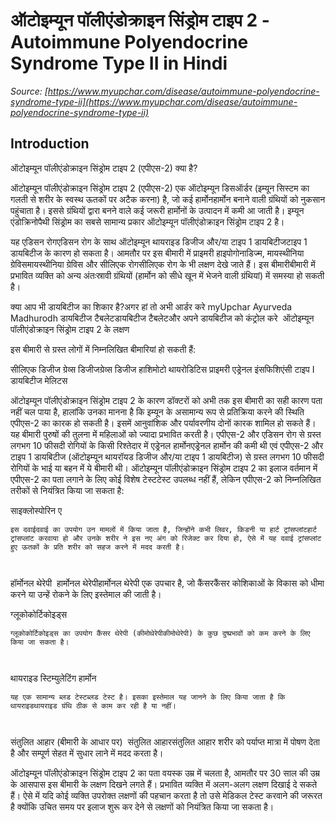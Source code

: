 # ऑटोइम्यून पॉलीएंडोक्राइन सिंड्रोम टाइप 2 - Autoimmune Polyendocrine Syndrome Type II in Hindi
_Source: [https://www.myupchar.com/disease/autoimmune-polyendocrine-syndrome-type-ii](https://www.myupchar.com/disease/autoimmune-polyendocrine-syndrome-type-ii)_

## Introduction
ऑटोइम्यून पॉलीएंडोक्राइन सिंड्रोम टाइप 2 (एपीएस-2) क्या है?
ऑटोइम्यून पॉलीएंडोक्राइन सिंड्रोम टाइप 2 (एपीएस-2) एक ऑटोइम्यून डिसऑर्डर (इम्यून सिस्टम का गलती से शरीर के स्वस्थ ऊतकों पर अटैक करना) है, जो कई हार्मोनहार्मोन बनाने वाली ग्रंथियों को नुकसान पहुंचाता है। इससे ग्रंथियों द्वारा बनने वाले कई जरूरी हार्मोनों के उत्पादन में कमी आ जाती है। इम्यून एंडोक्रिनोपैथी सिंड्रोम का सबसे सामान्य प्रकार ऑटोइम्यून पॉलीएंडोक्राइन सिंड्रोम टाइप 2 है।
यह एडिसन रोगएडिसन रोग के साथ ऑटोइम्यून थायराइड डिजीज और/या टाइप 1 डायबिटीजटाइप 1 डायबिटीज के कारण हो सकता है। आमतौर पर इस बीमारी में प्राइमरी हाइपोगोनाडिज्म, मायस्थीनिया ग्रेविसमायस्थीनिया ग्रेविस और सीलिएक रोगसीलिएक रोग के भी लक्षण देखे जाते हैं। इस बीमारीबीमारी में प्रभावित व्यक्ति को अन्य अंतःस्रावी ग्रंथियों (हार्मोन को सीधे खून में भेजने वाली ग्रंथियां) में समस्या हो सकती है।
क्या आप भी डायबिटीज का शिकार है?अगर हां तो अभी आर्डर करे myUpchar Ayurveda Madhurodh डायबिटीज टैबलेटडायबिटीज टैबलेटऔर अपने डायबिटीज को कंट्रोल करे 
ऑटोइम्यून पॉलीएंडोक्राइन सिंड्रोम टाइप 2 के लक्षण
इस बीमारी से ग्रस्त लोगों में निम्नलिखित बीमारियां हो सकती हैं:

सीलिएक डिजीज
ग्रेव्स डिजीजग्रेव्स डिजीज
हाशिमोटो थायरोडिटिस
प्राइमरी एड्रेनल इंसफिशिएंसी
टाइप I डायबिटीज मेलिटस

ऑटोइम्यून पॉलीएंडोक्राइन सिंड्रोम टाइप 2 के कारण
डॉक्टरों को अभी तक इस बीमारी का सही कारण पता नहीं चल पाया है, हालांकि उनका मानना है कि इम्यून के असामान्य रूप से प्रतिक्रिया करने की स्थिति एपीएस-2 का कारक हो सकती है। इसमें आनुवांशिक और पर्यावरणीय दोनों कारक शामिल हो सकते हैं। यह बीमारी पुरुषों की तुलना में महिलाओं को ज्यादा प्रभावित करती है। एपीएस-2 और एडिसन रोग से ग्रस्त लगभग 10 फीसदी रोगियों के किसी रिश्तेदार में एड्रेनल हार्मोनएड्रेनल हार्मोन की कमी थी एवं एपीएस-2 और टाइप 1 डायबिटीज (ऑटोइम्यून थायरॉयड डिजीज और/या टाइप 1 डायबिटीज) से ग्रस्त लगभग 10 फीसदी रोगियों के भाई या बहन में ये बीमारी थी।
ऑटोइम्यून पॉलीएंडोक्राइन सिंड्रोम टाइप 2 का इलाज
वर्तमान में एपीएस-2 का पता लगाने के लिए कोई विशेष टेस्टटेस्ट उपलब्ध नहीं हैं, लेकिन एपीएस-2 को निम्नलिखित तरीकों से नियंत्रित किया जा सकता है:

साइक्लोस्पोरिन ए
	इस दवाईदवाई का उपयोग उन मामलों में किया जाता है, जिन्होंने कभी लिवर, किडनी या हार्ट ट्रांसप्लांटहार्ट ट्रांसप्लांट करवाया हो और उनके शरीर ने इस नए अंग को रिजेक्ट कर दिया हो, ऐसे में यह दवाई ट्रांसप्लांट हुए ऊतकों के प्रति शरीर को सहज करने में मदद करती है।
	 
हॉर्मोनल थेरेपी 
हार्मोनल थेरेपीहार्मोनल थेरेपी एक उपचार है, जो कैंसरकैंसर कोशिकाओं के विकास को धीमा करने या उन्हें रोकने के लिए इस्तेमाल की जाती है।


ग्लूकोकोर्टिकोइड्स
	ग्लूकोकोर्टिकोइड्स का उपयोग कैंसर थेरेपी (कीमोथेरेपीकीमोथेरेपी) के कुछ दुष्प्रभावों को कम करने के लिए किया जा सकता है।
	 
थायराइड स्टिम्युलेटिंग हार्मोन
	यह एक सामान्य ब्लड टेस्टब्लड टेस्ट है। इसका इस्तेमाल यह जानने के लिए किया जाता है कि थायराइडथायराइड ग्रंथि ठीक से काम कर रही है या नहीं। 
	 
संतुलित आहार (बीमारी के आधार पर) 
संतुलित आहारसंतुलित आहार शरीर को पर्याप्त मात्रा में पोषण देता है और सम्पूर्ण सेहत में सुधार लाने में मदद करता है।

ऑटोइम्यून पॉलीएंडोक्राइन सिंड्रोम टाइप 2 का पता वयस्क उम्र में चलता है, आमतौर पर 30 साल की उम्र के आसपास इस बीमारी के लक्षण दिखने लगते हैं। प्रभावित व्यक्ति में अलग-अलग लक्षण दिखाई दे सकते हैं। ऐसे में यदि कोई व्यक्ति उपरोक्त लक्षणों की पहचान करता है तो उसे मेडिकल टेस्ट करवाने की जरूरत है क्योंकि उचित समय पर इलाज शुरू कर देने से लक्षणों को नियंत्रित किया जा सकता है।

